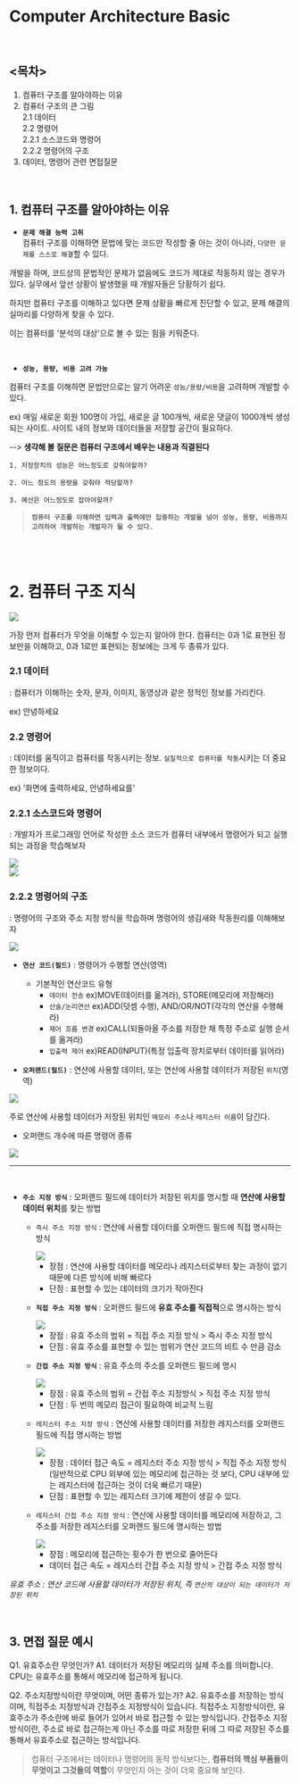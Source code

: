 # Computer Architecture Basic

<br />

## <목차>
1. 컴퓨터 구조를 알아야하는 이유
2. 컴퓨터 구조의 큰 그림<br>
  2.1 데이터<br>
  2.2 명령어<br>
    2.2.1 소스코드와 명령어<br>
    2.2.2 명령어의 구조<br>
3. 데이터, 명령어 관련 면접질문
 
  


<br />

## 1. 컴퓨터 구조를 알아야하는 이유
* **`문제 해결 능력 고취`**<br>
컴퓨터 구조를 이해하면 문법에 맞는 코드만 작성할 줄 아는 것이 아니라, `다양한 문제를 스스로 해결`할 수 있다.

개발을 하며, 코드상의 문법적인 문제가 없음에도 코드가 제대로 작동하지 않는 경우가 있다. 실무에서 앞선 상황이 발생했을 때 개발자들은 당황하기 쉽다. 

하지만 컴퓨터 구조를 이해하고 있다면 문제 상황을 빠르게 진단할 수 있고, 문제 해결의 실마리를 다양하게 찾을 수 있다.

이는 컴퓨터를 '분석의 대상'으로 볼 수 있는 힘을 키워준다.

<br />

* **`성능, 용량, 비용 고려 가능`**<br>

컴퓨터 구조를 이해하면 문법만으로는 알기 어려운 `성능/용량/비용`을 고려하며 개발할 수 있다.

ex) 매일 새로운 회원 100명이 가입, 새로운 글 100개씩, 새로운 댓글이 1000개씩 생성되는 사이트. 사이트 내의 정보와 데이터들을 저장할 공간이 필요하다.

--> **생각해 볼 질문은 컴퓨터 구조에서 배우는 내용과 직결된다**

    1. 저장장치의 성능은 어느정도로 갖춰야할까? 
   
    2. 어느 정도의 용량을 갖춰야 적당할까? 
    
    3. 예산은 어느정도로 잡아야할까?

>**`컴퓨터 구조를 이해하면 입력과 출력에만 집중하는 개발을 넘어 성능, 용량, 비용까지 고려하여 개발하는 개발자가 될 수 있다.`**

<br>
<br>

# 2. 컴퓨터 구조 지식

<img src="img/컴퓨터 구조 지식.jpg">

가장 먼저 컴퓨터가 무엇을 이해할 수 있는지 알아야 한다. 컴퓨터는 0과 1로 표현된 정보만을 이해하고, 0과 1로만 표현되는 정보에는 크게 두 종류가 있다.

### 2.1 데이터
: 컴퓨터가 이해하는 숫자, 문자, 이미지, 동영상과 같은 정적인 정보를 가리킨다.



ex) 안녕하세요

### 2.2 명령어
: 데이터를 움직이고 컴퓨터를 작동시키는 정보. `실질적으로 컴퓨터를 작동`시키는 더 중요한 정보이다.

ex) '화면에 출력하세요, 안녕하세요를'


### 2.2.1 **소스코드와 명령어**
: 개발자가 프로그래밍 언어로 작성한 소스 코드가 컴퓨터 내부에서 명령어가 되고 실행되는 과정을 학습해보자


<img src="img/고급언어와 저급언어.jpg">
<br>
<img src="img/컴파일언어와 인터프리터 언어.jpg">

### 2.2.2 **명령어의 구조**
: 명령어의 구조와 주소 지정 방식을 학습하며 명령어의 생김새와 작동원리를 이해해보자

<img src="img/명령어구조 예시.jpg">

* **`연산 코드(필드)`** : 명령어가 수행할 연산(영역)
  * 기본적인 연산코드 유형
    - `데이터 전송` ex)MOVE(데이터를 옮겨라), STORE(메모리에 저장해라)
    - `산술/논리연산` ex)ADD(덧셈 수행), AND/OR/NOT(각각의 연산을 수행해라)
    - `제어 흐름 변경` ex)CALL(되돌아올 주소를 저장한 채 특정 주소로 실행 순서를 옮겨라)
    - `입출력 제어` ex)READ(INPUT)(특정 입출력 장치로부터 데이터를 읽어라)


* **`오퍼랜드(필드)`** : 연산에 사용할 데이터, 또는 연산에 사용할 데이터가 저장된 `위치`(영역)

<img src="img/오퍼랜드 예시.jpg">

주로 연산에 사용할 데이터가 저장된 위치인 `메모리 주소`나 `레지스터 이름`이 담긴다.

  * 오퍼랜드 개수에 따른 명령어 종류

<img src="img/오퍼랜드 개수에 따른 명령어 종류.jpg">
<br />

---

<br />


* **`주소 지정 방식`** : 오퍼랜드 필드에 데이터가 저장된 위치를 명시할 때 **연산에 사용할 데이터 위치**를 찾는 방법



  * `즉시 주소 지정 방식` : 연산에 사용할 데이터를 오퍼랜드 필드에 직접 명시하는 방식
  
      
      <img src="img/즉시 주소 지정 방식 예시.jpg">
      
    - 장점 : 연산에 사용할 데이터를 메모리나 레지스터로부터 찾는 과정이 없기 때문에 다른 방식에 비해 빠르다
    - 단점 : 표현할 수 있는 데이터의 크기가 작아진다

  * **`직접 주소 지정 방식`** : 오퍼랜드 필드에 **유효 주소를 직접적**으로 명시하는 방식
  
      <img src="img/직접 주소 지정 방식.jpg">
      
    - 장점 : 유효 주소의 범위 = 직접 주소 지정 방식 > 즉시 주소 지정 방식 
    - 단점 : 유효 주소를 표현할 수 있는 범위가 연산 코드의 비트 수 만큼 감소  
  
  * **`간접 주소 지정 방식`** : 유효 주소의 주소를 오퍼랜드 필드에 명시
  
      
      <img src="img/간접 주소 지정 방식.jpg">
      
    - 장점 : 유효 주소의 범위 = 간접 주소 지정방식 > 직접 주소 지정 방식
    - 단점 : 두 번의 메모리 접근이 필요하여 비교적 느림

  * `레지스터 주소 지정 방식` : 연산에 사용할 데이터를 저장한 레지스터를 오퍼랜드 필드에 직접 명시하는 방법
 
      <img src="img/레지스터 주소 지정 방식.jpg">
      
    - 장점 : 데이터 접근 속도 = 레지스터 주소 지정 방식 > 직접 주소 지정 방식(일반적으로 CPU 외부에 있는 메모리에 접근하는 것 보다, CPU 내부에 있는 레지스터에 접근하는 것이 더욱 빠르기 때문)
    - 단점 : 표현할 수 있는 레지스터 크기에 제한이 생길 수 있다.

  * `레지스터 간접 주소 지정 방식` : 연산에 사용할 데이터를 메모리에 저장하고, 그 주소를 저장한 레지스터를 오퍼랜드 필드에 명시하는 방법
  
       <img src="img/레지스터 간접 주소 지정 방식.jpg">
       
    - 장점 : 메모리에 접근하는 횟수가 한 번으로 줄어든다
    - 데이터 접근 속도 = 레지스터 간접 주소 지정 방식 > 간접 주소 지정 방식



*유효 주소 : 연산 코드에 사용할 데이터가 저장된 위치, 즉 `연산의 대상이 되는 데이터가 저장된 위치`*

<br />

## 3. 면접 질문 예시

Q1. 유효주소란 무엇인가?
A1. 데이터가 저장된 메모리의 실제 주소를 의미합니다. CPU는 유효주소를 통해서 메모리에 접근하게 됩니다.

Q2. 주소지정방식이란 무엇이며, 어떤 종류가 있는가?
A2. 유효주소를 저장하는 방식이며, 직접주소 지정방식과 간접주소 지정방식이 있습니다.
직접주소 지정방식이란,
유효주소가 주소란에 바로 들어가 있어서 바로 접근할 수 있는 방식입니다.
간접주소 지정방식이란,
주소로 바로 접근하는게 아닌 주소를 따로 저장한 뒤에 그 따로 저장된 주소를 통해서 유효주소로 접근하는 방식입니다.

> 컴퓨터 구조에서는 데이터나 명령어의 동작 방식보다는, **컴퓨터의 핵심 부품들이 무엇이고 그것들의 역할**이 무엇인지 아는 것이 더욱 중요해 보인다.
